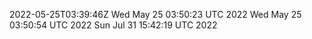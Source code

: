 2022-05-25T03:39:46Z
Wed May 25 03:50:23 UTC 2022
Wed May 25 03:50:54 UTC 2022
Sun Jul 31 15:42:19 UTC 2022
